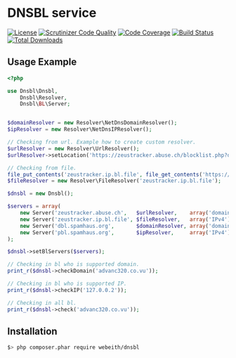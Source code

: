 DNSBL service
=====
[![License](https://poser.pugx.org/webeith/dnsbl/license.png)](https://packagist.org/packages/webeith/dnsbl)
[![Scrutinizer Code Quality](https://scrutinizer-ci.com/g/webeith/dnsbl/badges/quality-score.png?s=e91a29f1374e1a7bb12e5e908a58cdc9ba8171b1)](https://scrutinizer-ci.com/g/webeith/dnsbl/)
[![Code Coverage](https://scrutinizer-ci.com/g/webeith/dnsbl/badges/coverage.png?s=82f8a07b637ea41cb00b3f85258994e73499f6d6)](https://scrutinizer-ci.com/g/webeith/dnsbl/)
[![Build Status](https://travis-ci.org/webeith/dnsbl.png?branch=master)](http://travis-ci.org/webeith/dnsbl)
[![Total Downloads](https://poser.pugx.org/webeith/dnsbl/downloads.png)](https://packagist.org/packages/webeith/dnsbl)

Usage Example
-------------

``` php
<?php

use Dnsbl\Dnsbl,
    Dnsbl\Resolver,
    Dnsbl\BL\Server;


$domainResolver = new Resolver\NetDnsDomainResolver();
$ipResolver = new Resolver\NetDnsIPResolver();

// Checking from url. Example how to create custom resolver.
$urlResolver = new Resolver\UrlResolver();
$urlResolver->setLocation('https://zeustracker.abuse.ch/blocklist.php?download=baddomains');

// Checking from file.
file_put_contents('zeustracker.ip.bl.file', file_get_contents('https://zeustracker.abuse.ch/blocklist.php?download=ipblocklist'));
$fileResolver = new Resolver\FileResolver('zeustracker.ip.bl.file');

$dnsbl = new Dnsbl();

$servers = array(
    new Server('zeustracker.abuse.ch',   $urlResolver,    array('domain', 'IPv4')),
    new Server('zeustracker.ip.bl.file', $fileResolver,   array('IPv4')),
    new Server('dbl.spamhaus.org',       $domainResolver, array('domain')),
    new Server('pbl.spamhaus.org',       $ipResolver,     array('IPv4'))
);

$dnsbl->setBlServers($servers);

// Checking in bl who is supported domain.
print_r($dnsbl->checkDomain('advanc320.co.vu'));

// Checking in bl who is supported IP.
print_r($dnsbl->checkIP('127.0.0.2'));

// Checking in all bl.
print_r($dnsbl->check('advanc320.co.vu'));

```

Installation
------------

``` bash
$> php composer.phar require webeith/dnsbl
```
